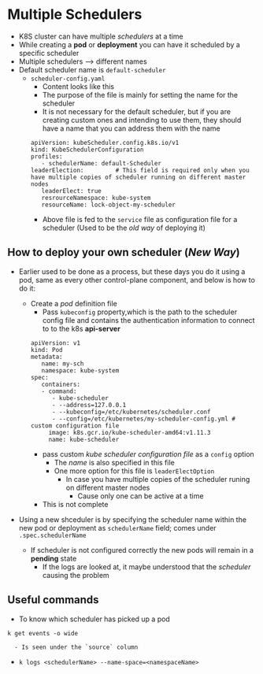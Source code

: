 Multiple Schedulers
===================

- K8S cluster can have multiple *schedulers* at a time
- While creating a **pod** or **deployment** you can have it scheduled by a specific scheduler
- Multiple schedulers --> different names
- Default scheduler name is `default-scheduler`
   - `scheduler-config.yaml`
      - Content looks like this
      - The purpose of the file is mainly for setting the name for the scheduler
      - It is not necessary for the default scheduler, but if you are creating custom ones and intending to use them, they should have a name that you can address them with the name
      ```
      apiVersion: kubeScheduler.config.k8s.io/v1
      kind: KubeSchedulerConfiguration
      profiles:
         - schedulerName: default-Scheduler
      leaderElection:         # This field is required only when you have multiple copies of scheduler running on different master nodes
         leaderElect: true
         resrourceNamespace: kube-system
         resourceName: lock-object-my-scheduler
      ```
      - Above file is fed to the `service` file as configuration file for a scheduler (Used to be the *old way* of deploying it)

## How to deploy your own scheduler (*New Way*)
- Earlier used to be done as a process, but these days you do it using a pod, same as every other control-plane component, and below is how to do it:
   - Create a *pod* definition file
      - Pass `kubeconfig` property,which is the path to the scheduler config file and contains the authentication information to connect to to the k8s **api-server**
      ```
      apiVersion: v1
      kind: Pod
      metadata:
         name: my-sch
         namespace: kube-system
      spec:
         containers:
         - command:
            - kube-scheduler
            - --address=127.0.0.1
            - --kubeconfig=/etc/kubernetes/scheduler.conf
            - --config=/etc/kubernetes/my-scheduler-config.yml # custom configuration file
           image: k8s.gcr.io/kube-scheduler-amd64:v1.11.3
           name: kube-scheduler
      ```
      - pass custom *kube scheduler configuration file* as a `config` option
         - The *name* is also specified in this file
         - One more option for this file is `leaderElectOption`
            - In case you have multiple copies of the scheduler runing on different master nodes
               - Cause only one can be active at a time
      - This is not complete


- Using a new shceduler is by specifying the scheduler name within the new pod or deployment as `schedulerName` field; comes under `.spec.schedulerName`
   - If scheduler is not configured correctly the new pods will remain in a **pending** state
      - If the logs are looked at, it maybe understood that the *scheduler* causing the problem

## Useful commands
   - To know which scheduler has picked up a pod
   ```
   k get events -o wide
   ```
      - Is seen under the `source` column
   - `k logs <schedulerName> --name-space=<namespaceName>`
